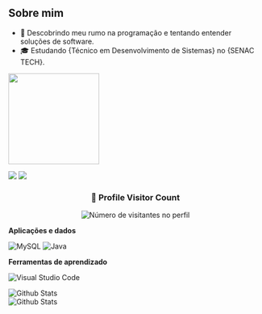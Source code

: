 ## Sobre mim

- 🤔 Descobrindo meu rumo na programação e tentando entender soluções de software.
- 🎓 Estudando {Técnico em Desenvolvimento de Sistemas} no {SENAC TECH}.

<div>
<a href = "https://github.com/anuraghazra/github-readme-stats">
  <img  height="180em"  src="https://github-readme-stats.vercel.app/api?username=LuisVanz&show_icons=true&count_private=true&theme=vue-dark"/>

  
</a>
</div>

 <a  height="40" width="50" href="https://instagram.com/luis_xvl" target="_blank"><img src="https://img.shields.io/badge/-Instagram-%23E4405F?style=for-the-badge&logo=instagram&logoColor=white" target="_blank"></a>
 <a height="40" width="50" href = "mailto:luisvanz21@gmail.com"><img src="https://img.shields.io/badge/-Gmail-%23333?style=for-the-badge&logo=gmail&logoColor=white" target="_blank"></a>

 <div align="center">
  <h3><b>📍 Profile Visitor Count</b></h3>
</div>

<p align="center">
  <img
    src="https://profile-counter.glitch.me/iuricode/count.svg"
    alt="Número de visitantes no perfil"
  />
</p>

**Aplicações e dados**

![MySQL](https://img.shields.io/badge/-MySQL-333333?style=flat&logo=mysql)
![Java](https://img.shields.io/badge/-Java-333333?style=flat&logo=Java&logoColor=007396)


**Ferramentas de aprendizado**

![Visual Studio Code](https://img.shields.io/badge/-Visual%20Studio%20Code-333333?style=flat&logo=visual-studio-code&logoColor=007ACC)

<td>
      <img
        align="left"
        src="https://github-readme-stats.vercel.app/api/top-langs/?username=LuisVanz&theme=dark&hide_border=false&include_all_commits=true&count_private=true&layout=compact"
        alt="Github Stats"
      />
    </td>
     <td>
      <br />
      <img
        align="left"
        src="https://github-readme-streak-stats.herokuapp.com/?user=LuisVanz&theme=dark&hide_border=false"
        alt="Github Stats"
      />
    </td>
  </tr>
</table>

